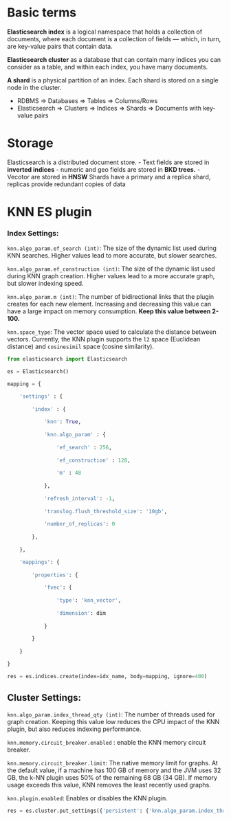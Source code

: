 
# Basic terms 
**Elasticsearch index** is a logical namespace that holds a collection of documents, where each document is a collection of fields — which, in turn, are key-value pairs that contain  data.

**Elasticsearch cluster** as a database that can contain many indices you can consider as a table, and within each index, you have many documents.

**A shard** is a physical partition of an index. Each shard is stored on a single node in the cluster.

-   RDBMS => Databases => Tables => Columns/Rows
-   Elasticsearch => Clusters => Indices => Shards => Documents with key-value pairs

# Storage
Elasticsearch is a distributed document store.
	- Text fields are stored in **inverted indices**
	- numeric and geo fields are stored in **BKD trees.**
	- Vecotor are stored in **HNSW** 
Shards have a primary and a replica shard, replicas provide redundant copies of data

# KNN ES plugin 

### Index Settings: 
`knn.algo_param.ef_search (int)`: The size of the dynamic list used during KNN searches. Higher values lead to more accurate, but slower searches.

`knn.algo_param.ef_construction (int)`: The size of the dynamic list used during KNN graph creation. Higher values lead to a more accurate graph, but slower indexing speed.

`knn.algo_param.m (int)`: The number of bidirectional links that the plugin creates for each new element. Increasing and decreasing this value can have a large impact on memory consumption. **Keep this value between 2-100.**

`knn.space_type`: The vector space used to calculate the distance between vectors. Currently, the KNN plugin supports the `l2` space (Euclidean distance) and `cosinesimil` space (cosine similarity).

```python
from elasticsearch import Elasticsearch

es = Elasticsearch()

mapping = {

	'settings' : {
	
		'index' : {
		
			'knn': True,
			
			'knn.algo_param' : {
			
				'ef_search' : 256,
				
				'ef_construction' : 128,
				
				'm' : 48
			
			},
			
			'refresh_interval': -1,
			
			'translog.flush_threshold_size': '10gb',
			
			'number_of_replicas': 0
		
		},
	
	},

	'mappings': {
	
		'properties': {
		
			'fvec': {
			
				'type': 'knn_vector',
				
				'dimension': dim
				
			}
			
		}
		
	}

}

res = es.indices.create(index=idx_name, body=mapping, ignore=400)
```

## Cluster Settings:
`knn.algo_param.index_thread_qty (int)`: The number of threads used for graph creation. Keeping this value low reduces the CPU impact of the KNN plugin, but also reduces indexing performance.

`knn.memory.circuit_breaker.enabled` : enable the KNN memory circuit breaker.

`knn.memory.circuit_breaker.limit`: The native memory limit for graphs. At the default value, if a machine has 100 GB of memory and the JVM uses 32 GB, the k-NN plugin uses 50% of the remaining 68 GB (34 GB). If memory usage exceeds this value, KNN removes the least recently used graphs.

`knn.plugin.enabled`: Enables or disables the KNN plugin.

```python 
res = es.cluster.put_settings({'persistent': {'knn.algo_param.index_thread_qty': 2}})
```


